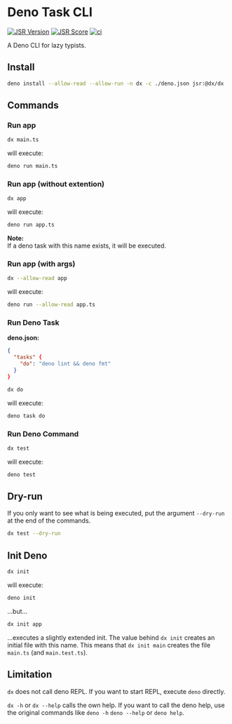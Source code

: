 # Deno Task CLI

[![JSR Version](https://jsr.io/badges/@dx/dx)](https://jsr.io/@dx/dx)
[![JSR Score](https://jsr.io/badges/@dx/dx/score)](https://jsr.io/@dx/dx/score)
[![ci](https://github.com/thomas3577/dx/actions/workflows/deno.yml/badge.svg)](https://github.com/thomas3577/dx/actions/workflows/deno.yml)

A Deno CLI for lazy typists.

## Install

```bash
deno install --allow-read --allow-run -n dx -c ./deno.json jsr:@dx/dx
```

## Commands

### Run app

```bash
dx main.ts
```

will execute:

```bash
deno run main.ts
```

### Run app (without extention)

```bash
dx app
```

will execute:

```bash
deno run app.ts
```

**Note:**\
If a deno task with this name exists, it will be executed.

### Run app (with args)

```bash
dx --allow-read app
```

will execute:

```bash
deno run --allow-read app.ts
```

### Run Deno Task

**deno.json:**

```json
{
  "tasks" {
    "do": "deno lint && deno fmt"
  }
}
```

```bash
dx do
```

will execute:

```bash
deno task do
```

### Run Deno Command

```bash
dx test
```

will execute:

```bash
deno test
```

## Dry-run

If you only want to see what is being executed, put the argument `--dry-run` at the end of the commands.

```bash
dx test --dry-run
```

## Init Deno

```bash
dx init
```

will execute:

```bash
deno init
```

...but...

```bash
dx init app
```

...executes a slightly extended init. The value behind `dx init` creates an initial file with this name. This means that `dx init main` creates the file `main.ts` (and `main.test.ts`).

## Limitation

`dx` does not call deno REPL. If you want to start REPL, execute `deno` directly.

`dx -h` or `dx --help` calls the own help. If you want to call the deno help, use the original commands like `deno -h` `deno --help` or `deno help`.
